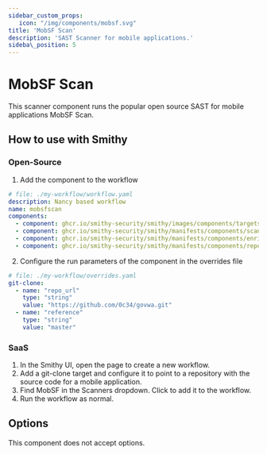 ```yaml
---
sidebar_custom_props:
   icon: "/img/components/mobsf.svg"
title: 'MobSF Scan'
description: 'SAST Scanner for mobile applications.'
sideba\_position: 5
---
```


# MobSF Scan

This scanner component runs the popular open source SAST for mobile applications
MobSF Scan.

## How to use with Smithy

### Open-Source

1. Add the component to the workflow

```yaml
# file: ./my-workflow/workflow.yaml
description: Nancy based workflow
name: mobsfscan
components:
  - component: ghcr.io/smithy-security/smithy/images/components/targets/git-clone:v1.3.4
  - component: ghcr.io/smithy-security/smithy/manifests/components/scanners/mobsfscan:v1.1.2
  - component: ghcr.io/smithy-security/smithy/manifests/components/enrichers/custom-annotation:v0.1.2
  - component: ghcr.io/smithy-security/smithy/manifests/components/reporters/json-logger:v1.0.2
```

2. Configure the run parameters of the component in the overrides file

```yaml
# file: ./my-workflow/overrides.yaml
git-clone:
  - name: "repo_url"
    type: "string"
    value: "https://github.com/0c34/govwa.git"
  - name: "reference"
    type: "string"
    value: "master"
```

### SaaS

1. In the Smithy UI, open the page to create a new workflow.
2. Add a git-clone target and configure it to point to a repository with the
   source code for a mobile application.
3. Find MobSF in the Scanners dropdown. Click to add it to the workflow.
4. Run the workflow as normal.

## Options

This component does not accept options.
